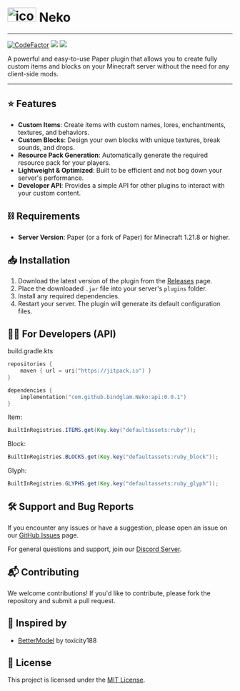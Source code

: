 # <img width="64" height="32" alt="icon" src="https://github.com/user-attachments/assets/9a51b484-d8df-4832-8e6c-99b31ee023b0" /> Neko

---

[![CodeFactor](https://www.codefactor.io/repository/github/bindglam/neko/badge)](https://www.codefactor.io/repository/github/bindglam/neko)
[![](https://img.shields.io/badge/Github%20Wiki-181717?logo=github&logoColor=white)](https://github.com/bindglam/Neko/wiki)
[![](https://deepwiki.com/badge.svg)](https://deepwiki.com/bindglam/Neko)

A powerful and easy-to-use Paper plugin that allows you to create fully custom items and blocks on your Minecraft server without the need for any client-side mods.

---

## ⭐ Features
- **Custom Items**: Create items with custom names, lores, enchantments, textures, and behaviors.
- **Custom Blocks**: Design your own blocks with unique textures, break sounds, and drops.
- **Resource Pack Generation**: Automatically generate the required resource pack for your players.
- **Lightweight & Optimized**: Built to be efficient and not bog down your server's performance.
- **Developer API**: Provides a simple API for other plugins to interact with your custom content.

## ⛓️ Requirements
- **Server Version**: Paper (or a fork of Paper) for Minecraft 1.21.8 or higher.

## 📥 Installation
1. Download the latest version of the plugin from the [Releases](https://https://github.com/bindglam/Neko/releases) page.
2. Place the downloaded `.jar` file into your server's `plugins` folder.
3. Install any required dependencies.
4. Restart your server. The plugin will generate its default configuration files.

## 🧑‍💻 For Developers (API)
build.gradle.kts
```kotlin
repositories {
    maven { url = uri("https://jitpack.io") }
}

dependencies {
    implementation("com.github.bindglam.Neko:api:0.0.1")
}
```

Item:
```java
BuiltInRegistries.ITEMS.get(Key.key("defaultassets:ruby"));
```

Block:
```java
BuiltInRegistries.BLOCKS.get(Key.key("defaultassets:ruby_block"));
```

Glyph:
```java
BuiltInRegistries.GLYPHS.get(Key.key("defaultassets:ruby_glyph"));
```

## 🛠️ Support and Bug Reports
If you encounter any issues or have a suggestion, please open an issue on our [GitHub Issues](https://github.com/bindglam/Neko/issues) page.

For general questions and support, join our [Discord Server](https://discord.gg/CZEabRCuK8).

## 📬 Contributing
We welcome contributions! If you'd like to contribute, please fork the repository and submit a pull request.

## 🧪 Inspired by
- [BetterModel](https://github.com/toxicity188/BetterModel) by toxicity188

## 📃 License
This project is licensed under the [MIT License](https://github.com/bindglam/Neko/blob/main/LICENSE).
